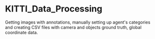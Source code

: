 # KITTI_Data_Processing
Getting images with annotations, manually setting up agent's categories and creating CSV files with camera and objects ground truth, global coordinate data.
